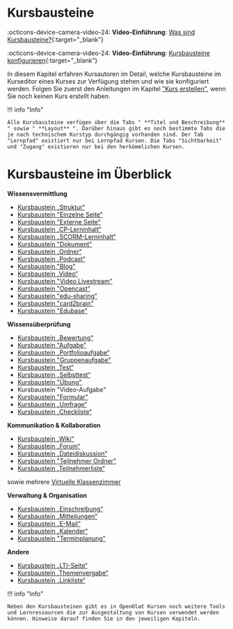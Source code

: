 # Kursbausteine

:octicons-device-camera-video-24: **Video-Einführung**: [Was sind Kursbausteine?](<https://www.youtube.com/embed/JM6iSrfkHog>){:target="_blank”}

:octicons-device-camera-video-24: **Video-Einführung**: [Kursbausteine konfigurieren](<https://www.youtube.com/embed/SAkzzoOQEoQ>){:target="_blank”} 

In diesem Kapitel erfahren Kursautoren im Detail, welche Kursbausteine im
Kurseditor eines Kurses zur Verfügung stehen und wie sie konfiguriert werden.
Folgen Sie zuerst den Anleitungen im Kapitel ["Kurs
erstellen"](../course_create/index.de.md), wenn Sie noch keinen Kurs erstellt haben.

!!! info "Info"

    Alle Kursbausteine verfügen über die Tabs " **Titel und Beschreibung** " sowie " **Layout** ". Darüber hinaus gibt es noch bestimmte Tabs die je nach technischem Kurstyp durchgängig vorhanden sind. Der Tab "Lernpfad" existiert nur bei Lernpfad Kursen. Die Tabs "Sichtbarkeit" und "Zugang" existieren nur bei den herkömmlichen Kursen.

  

# Kursbausteine im Überblick

**Wissensvermittlung**

  * [Kursbaustein „Struktur“](Knowledge_Transfer.de.md#structure)
  * [Kursbaustein "Einzelne Seite"](Knowledge_Transfer.de.md#single_page)
  * [Kursbaustein "Externe Seite"](Knowledge_Transfer.de.md#external_page)
  * [Kursbaustein „CP-Lerninhalt“](Knowledge_Transfer.de.md#CP_learning_content)
  * [Kursbaustein „SCORM-Lerninhalt“](Knowledge_Transfer.de.md#SCORM_learning_content)
  * [Kursbaustein "Dokument"](Knowledge_Transfer.de.md#document)
  * [Kursbaustein „Ordner“](Knowledge_Transfer.de.md#folder)
  * [Kursbaustein „Podcast“](Knowledge_Transfer.de.md#podcast)
  * [Kursbaustein "Blog"](Knowledge_Transfer.de.md#blog)
  * [Kursbaustein „Video“](Knowledge_Transfer.de.md#video)
  * [Kursbaustein "Video Livestream"](Knowledge_Transfer.de.md#livestream)
  * [Kursbaustein "Opencast"](Knowledge_Transfer.de.md#opencast)
  * [Kursbaustein "edu-sharing"](Knowledge_Transfer.de.md#edusharing)
  * [Kursbaustein "card2brain"](Knowledge_Transfer.de.md#card2brain)
  * [Kursbaustein "Edubase"](Knowledge_Transfer.de.md#edubase)

**Wissensüberprüfung**

  * [Kursbaustein „Bewertung“](Assessment.de.md#course_element_assessment)
  * [Kursbaustein "Aufgabe"](Assessment.de.md#course_element_task)
  * [Kursbaustein „Portfolioaufgabe“](Assessment.de.md#course_element_portfolio)
  * [Kursbaustein "Gruppenaufgabe"](Assessment.de.md#course_element_group_tasks)
  * [Kursbaustein „Test“](Assessment.de.md#course_element_test)
  * [Kursbaustein „Selbsttest“](Assessment.de.md#course_element_self_test)
 * [Kursbaustein "Übung"](Assessment.de.md#course_element_uebung)  
 * Kursbaustein "Video-Aufgabe"
  * [Kursbaustein "Formular"](Assessment.de.md#course_element_form)
  * [Kursbaustein „Umfrage“](Assessment.de.md#course_element_survey)
  * [Kursbaustein „Checkliste“](Assessment.de.md#course_element_checklist)

**Kommunikation & Kollaboration**

  * [Kursbaustein „Wiki“](Communication_and_Collaboration.de.md#wiki)
  * [Kursbaustein „Forum“](Communication_and_Collaboration.de.md#forum)
  * [Kursbaustein „Dateidiskussion“](Communication_and_Collaboration.de.md#file_dialog)
  * [Kursbaustein "Teilnehmer Ordner"](Communication_and_Collaboration.de.md#participant_folder)
  * [Kursbaustein „Teilnehmerliste“](Communication_and_Collaboration.de.md#participant_list)

sowie mehrere [Virtuelle Klassenzimmer](Virtual_classrooms.de.md)

**Verwaltung & Organisation**



  * [Kursbaustein „Einschreibung“](Administration_and_Organisation.de.md#enrolment)
  * [Kursbaustein „Mitteilungen“](Administration_and_Organisation.de.md#notification)
  * [Kursbaustein „E-Mail“](Administration_and_Organisation.de.md#mail)
  * [Kursbaustein „Kalender“](Administration_and_Organisation.de.md#cal)
  * [Kursbaustein "Terminplanung"](Administration_and_Organisation.de.md#appointment_scheduling)

**Andere**



  * [Kursbaustein „LTI-Seite“](Other.de.md#lti)
  * [Kursbaustein „Themenvergabe“](Other.de.md#topic_assignment)
  * [Kursbaustein „Linkliste“](Other.de.md#linklist)

  

!!! info "Info"

    Neben den Kursbausteinen gibt es in OpenOlat Kursen noch weitere Tools und Lernressourcen die zur Ausgestaltung von Kursen verwendet werden können. Hinweise darauf finden Sie in den jeweiligen Kapiteln.

